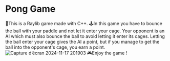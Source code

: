 # Pong Game
🏓This is a Raylib game made with C++. 
🕹️In this game you have to bounce the ball with your paddle and not let it enter your cage. Your opponent is an AI which must also bounce the ball to avoid letting it enter its cages.
Letting the ball enter your cage gives the AI ​​a point, but if you manage to get the ball into the opponent's cage, you earn a point.
![Capture d’écran 2024-11-17 201903](https://github.com/user-attachments/assets/c38f4fd8-3fc6-4d1f-8c01-cac2f541f7db)
🎮Enjoy the game !
